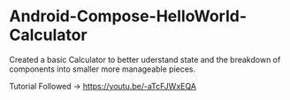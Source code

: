 # Android-Compose-HelloWorld-Calculator

Created a basic Calculator to better uderstand state and the breakdown of components into smaller more manageable pieces. 

Tutorial Followed -> https://youtu.be/-aTcFJWxEQA

